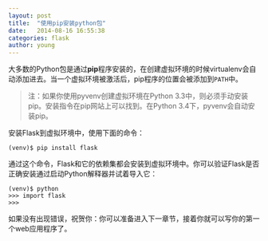 ```yaml
---
layout: post
title:  "使用pip安装python包"
date:   2014-08-16 16:55:38
categories: flask
author: young
---
```


大多数的Python包是通过**pip**程序安装的，在创建虚拟环境的时候virtualenv会自动添加进去。当一个虚拟环境被激活后，pip程序的位置会被添加到`PATH`中。

>注：如果你使用pyvenv创建虚拟环境在Python 3.3中，则必须手动安装pip。安装指令在pip网站上可以找到。在Python 3.4下，pyvenv会自动安装pip。

安装Flask到虚拟环境中，使用下面的命令：
    
    (venv)$ pip install flask

通过这个命令，Flask和它的依赖集都会安装到虚拟环境中。你可以验证Flask是否正确安装通过启动Python解释器并试着导入它：
    
    (venv)$ python
    >>> import flask
    >>>

如果没有出现错误，祝贺你：你可以准备进入下一章节，接着你就可以写你的第一个web应用程序了。

